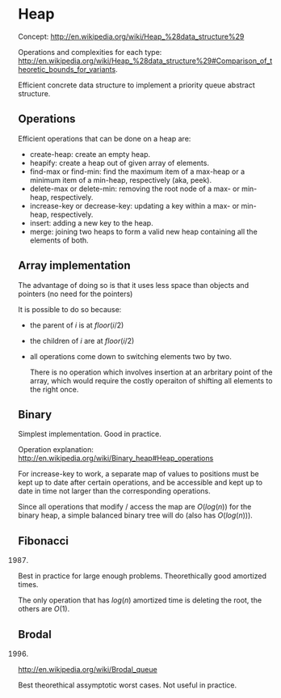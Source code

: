 # Heap

Concept: <http://en.wikipedia.org/wiki/Heap_%28data_structure%29>

Operations and complexities for each type:
<http://en.wikipedia.org/wiki/Heap_%28data_structure%29#Comparison_of_theoretic_bounds_for_variants>.

Efficient concrete data structure to implement a priority queue abstract structure.

## Operations

Efficient operations that can be done on a heap are:

- create-heap: create an empty heap.
- heapify: create a heap out of given array of elements.
- find-max or find-min: find the maximum item of a max-heap or a minimum item of a min-heap, respectively (aka, peek).
- delete-max or delete-min: removing the root node of a max- or min-heap, respectively.
- increase-key or decrease-key: updating a key within a max- or min-heap, respectively.
- insert: adding a new key to the heap.
- merge: joining two heaps to form a valid new heap containing all the elements of both.

## Array implementation

The advantage of doing so is that it uses less space than objects and pointers (no need for the pointers)

It is possible to do so because:

-   the parent of $i$ is at $floor(i/2)$

-   the children of $i$ are at $floor(i/2)$

-   all operations come down to switching elements two by two.

    There is no operation which involves insertion at an arbritary point of the array,
    which would require the costly operaiton of shifting all elements to the right once.

## Binary

Simplest implementation. Good in practice.

Operation explanation: <http://en.wikipedia.org/wiki/Binary_heap#Heap_operations>

For increase-key to work, a separate map of values to positions must be kept up to date after certain operations,
and be accessible and kept up to date in time not larger than the corresponding operations.

Since all operations that modify / access the map are $O(log(n))$ for the binary heap,
a simple balanced binary tree will do (also has $O(log(n))$).

## Fibonacci

1987.

Best in practice for large enough problems. Theorethically good amortized times.

The only operation that has $log(n)$ amortized time is deleting the root, the others are $O(1)$.

## Brodal

1996.

<http://en.wikipedia.org/wiki/Brodal_queue>

Best theorethical assymptotic worst cases. Not useful in practice.
